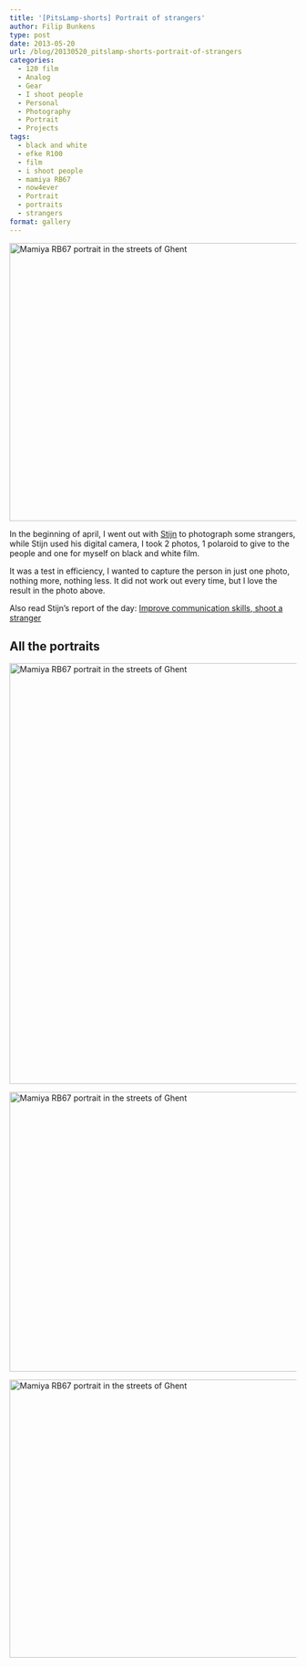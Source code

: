```yaml
---
title: '[PitsLamp-shorts] Portrait of strangers'
author: Filip Bunkens
type: post
date: 2013-05-20
url: /blog/20130520_pitslamp-shorts-portrait-of-strangers
categories:
  - 120 film
  - Analog
  - Gear
  - I shoot people
  - Personal
  - Photography
  - Portrait
  - Projects
tags:
  - black and white
  - efke R100
  - film
  - i shoot people
  - mamiya RB67
  - now4ever
  - Portrait
  - portraits
  - strangers
format: gallery
---
```

[<img src="/wp-content/uploads/2013/05/mamiya_film72-3-600x487.jpg" alt="Mamiya RB67 portrait in the streets of Ghent" width="600" height="487" class="alignnone size-large wp-image-778" />][1]

In the beginning of april, I went out with <a href="http://www.nowforever.be" title="Huwelijk and event photography Stijn Vandenbussche" rel="friend met">Stijn</a> to photograph some strangers, while Stijn used his digital camera, I took 2 photos, 1 polaroid to give to the people and one for myself on black and white film.

It was a test in efficiency, I wanted to capture the person in just one photo, nothing more, nothing less. It did not work out every time, but I love the result in the photo above.

Also read Stijn&#8217;s report of the day: <a href="http://nowforever.be/improve-communication-skills-shoot-a-stranger/" title="Nowforever Photography: Improve communication skills, shoot a stranger" rel="friend met">Improve communication skills, shoot a stranger</a>

## All the portraits

[<img src="/wp-content/uploads/2013/05/mamiya_film72-4-600x737.jpg" alt="Mamiya RB67 portrait in the streets of Ghent" width="600" height="737" class="alignnone size-large wp-image-779" />][2]

[<img src="/wp-content/uploads/2013/05/mamiya_film72-2-600x490.jpg" alt="Mamiya RB67 portrait in the streets of Ghent" width="600" height="490" class="alignnone size-large wp-image-777" />][3]

[<img src="/wp-content/uploads/2013/05/mamiya_film72-1-600x487.jpg" alt="Mamiya RB67 portrait in the streets of Ghent" width="600" height="487" class="alignnone size-large wp-image-776" />][4]

 [1]: /wp-content/uploads/2013/05/mamiya_film72-3.jpg
 [2]: /wp-content/uploads/2013/05/mamiya_film72-4.jpg
 [3]: /wp-content/uploads/2013/05/mamiya_film72-2.jpg
 [4]: /wp-content/uploads/2013/05/mamiya_film72-1.jpg